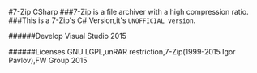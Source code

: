 #7-Zip CSharp
###7-Zip is a file archiver with a high compression ratio.
###This is a 7-Zip's C# Version,it's ```UNOFFICIAL version```.

######Develop
Visual Studio 2015

######Licenses
GNU LGPL,unRAR restriction,7-Zip(1999-2015 Igor Pavlov),FW Group 2015
